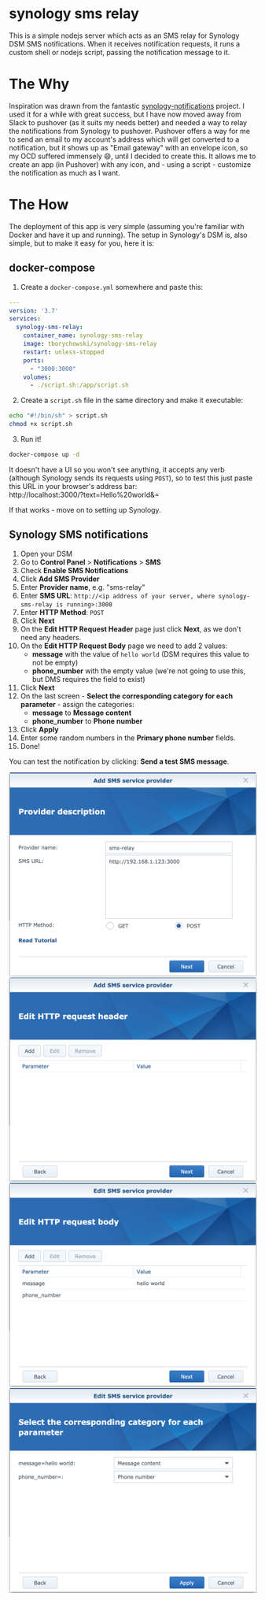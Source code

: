 # synology sms relay

This is a simple nodejs server which acts as an SMS relay for Synology DSM SMS notifications.
When it receives notification requests, it runs a custom shell or nodejs script, passing the notification message to it.

# The Why
Inspiration was drawn from the fantastic [synology-notifications](https://github.com/ryancurrah/synology-notifications) project. I used it for a while with great success, but I have now moved away from Slack to pushover (as it suits my needs better) and needed a way to relay the notifications from Synology to pushover. Pushover offers a way for me to send an email to my account's address which will get converted to a notification, but it shows up as "Email gateway" with an envelope icon, so my OCD suffered immensely :smile:, until I decided to create this.
It allows me to create an app (in Pushover) with any icon, and - using a script - customize the notification as much as I want.

# The How
The deployment of this app is very simple (assuming you're familiar with Docker and have it up and running). The setup in Synology's DSM is, also simple, but to make it easy for you, here it is:

## docker-compose

1. Create a `docker-compose.yml` somewhere and paste this:
```yml
---
version: '3.7'
services:
  synology-sms-relay:
    container_name: synology-sms-relay
    image: tborychowski/synology-sms-relay
    restart: unless-stopped
    ports:
      - "3000:3000"
    volumes:
      - ./script.sh:/app/script.sh
```

2. Create a `script.sh` file in the same directory and make it executable:
```sh
echo "#!/bin/sh" > script.sh
chmod +x script.sh
```

3. Run it!
```sh
docker-compose up -d
```
It doesn't have a UI so you won't see anything, it accepts any verb (although Synology sends its requests using `POST`), so to test this just paste this URL in your browser's address bar:<br>
http://localhost:3000/?text=Hello%20world&=

If that works - move on to setting up Synology.

## Synology SMS notifications
1. Open your DSM
2. Go to **Control Panel** > **Notifications** > **SMS**
3. Check **Enable SMS Notifications**
4. Click **Add SMS Provider**
5. Enter **Provider name**, e.g. "sms-relay"
5. Enter **SMS URL**: `http://<ip address of your server, where synology-sms-relay is running>:3000`
6. Enter **HTTP Method**: `POST`
7. Click **Next**
8. On the **Edit HTTP Request Header** page just click **Next**, as we don't need any headers.
9. On the **Edit HTTP Request Body** page we need to add 2 values:
	- **message** with the value of `hello world` (DSM requires this value to not be empty)
	- **phone_number** with the empty value (we're not going to use this, but DMS requires the field to exist)
10. Click **Next**
11. On the last screen - **Select the corresponding category for each parameter** - assign the categories:
	- **message** to **Message content**
	- **phone_number** to **Phone number**
12. Click **Apply**
13. Enter some random numbers in the **Primary phone number** fields.
14. Done!

You can test the notification by clicking: **Send a test SMS message**.

![](screenshots/screen1.png)
![](screenshots/screen2.png)
![](screenshots/screen3.png)
![](screenshots/screen4.png)
